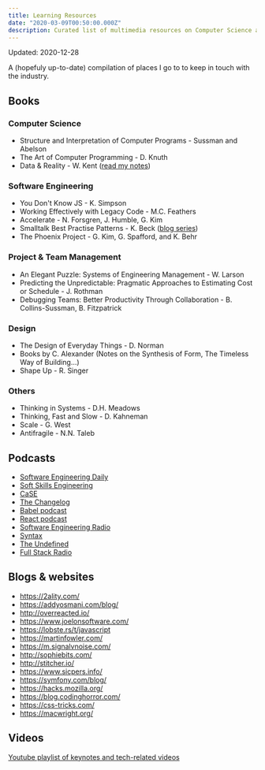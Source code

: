 ```yaml
---
title: Learning Resources
date: "2020-03-09T00:50:00.000Z"
description: Curated list of multimedia resources on Computer Science and tech in general
---
```


Updated: 2020-12-28

A (hopefuly up-to-date) compilation of places I go to to keep in touch with the industry.

## Books

### Computer Science

* Structure and Interpretation of Computer Programs -  Sussman and Abelson
* The Art of Computer Programming - D. Knuth
* Data & Reality - W. Kent ([read my notes](/reading-data-reality-w-kent/))

### Software Engineering

* You Don't Know JS - K. Simpson
* Working Effectively with Legacy Code - M.C. Feathers
* Accelerate - N. Forsgren, J. Humble, G. Kim
* Smalltalk Best Practise Patterns - K. Beck ([blog series](/tactical-php/))
* The Phoenix Project - G. Kim, G. Spafford, and K. Behr

### Project & Team Management

* An Elegant Puzzle: Systems of Engineering Management - W. Larson
* Predicting the Unpredictable: Pragmatic Approaches to Estimating Cost or Schedule - J. Rothman
* Debugging Teams: Better Productivity Through Collaboration - B. Collins-Sussman, B. Fitzpatrick

### Design

* The Design of Everyday Things - D. Norman
* Books by C. Alexander (Notes on the Synthesis of Form, The Timeless Way of Building...)
* Shape Up - R. Singer

### Others

* Thinking in Systems - D.H. Meadows
* Thinking, Fast and Slow - D. Kahneman
* Scale - G. West
* Antifragile - N.N. Taleb

## Podcasts

* [Software Engineering Daily](https://softwareengineeringdaily.com/)
* [Soft Skills Engineering](https://softskills.audio/)
* [CaSE](https://www.case-podcast.org/)
* [The Changelog](https://changelog.com/podcast)
* [Babel podcast](https://podcast.babeljs.io/)
* [React podcast](https://reactpodcast.simplecast.fm/)
* [Software Engineering Radio](https://www.se-radio.net/)
* [Syntax](https://syntax.fm/)
* [The Undefined](https://undefined.fm/)
* [Full Stack Radio](http://www.fullstackradio.com/)

## Blogs & websites

* https://2ality.com/
* https://addyosmani.com/blog/
* http://overreacted.io/
* https://www.joelonsoftware.com/
* https://lobste.rs/t/javascript
* https://martinfowler.com/
* https://m.signalvnoise.com/
* http://sophiebits.com/
* http://stitcher.io/
* https://www.sicpers.info/
* https://symfony.com/blog/
* https://hacks.mozilla.org/
* https://blog.codinghorror.com/
* https://css-tricks.com/
* https://macwright.org/

## Videos

[Youtube playlist of keynotes and tech-related videos](https://www.youtube.com/playlist?list=PLcldjAlolht8bMuptUNTuVuzNQtvYac4r)
